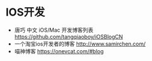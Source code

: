 # IOS开发

- 唐巧 中文 iOS/Mac 开发博客列表 https://github.com/tangqiaoboy/iOSBlogCN
- 一个淘宝ios开发者的博客  http://www.samirchen.com/
- 喵神博客 https://onevcat.com/#blog
